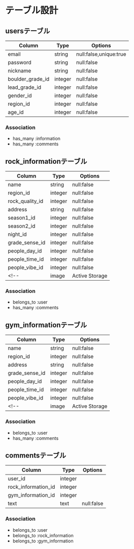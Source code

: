 # テーブル設計
## usersテーブル
| Column              | Type     | Options                 |
| ------------------- | -------- | ----------------------- |
| email               | string   | null:false,unique:true  |
| password            | string   | null:false              |
| nickname            | string   | null:false              |
| boulder_grade_id    | integer  | null:false              |
| lead_grade_id       | integer  | null:false              |
| gender_id           | integer  | null:false              |
| region_id           | integer  | null:false              |
| age_id              | integer  | null:false              |


### Association
- has_many :information
- has_many :comments

## rock_informationテーブル
| Column              | Type           | Options                 |
| ------------------- | --------       | ----------------------- |
| name                | string         | null:false              |
| region_id           | integer        | null:false              |
| rock_quality_id     | integer        | null:false              |
| address             | string         | null:false              |
| season1_id          | integer        | null:false              |
| season2_id          | integer        | null:false              |
| night_id            | integer        | null:false              |
| grade_sense_id      | integer        | null:false              |
| people_day_id       | integer        | null:false              |
| people_time_id      | integer        | null:false              |
| people_vibe_id      | integer        | null:false              |
<!-- | image          | Active Storage |                         | -->

### Association
- belongs_to :user
- has_many :comments

## gym_informationテーブル
| Column              | Type           | Options                 |
| ------------------- | --------       | ----------------------- |
| name                | string         | null:false              |
| region_id           | integer        | null:false              |
| address             | string         | null:false              |
| grade_sense_id      | integer        | null:false              |
| people_day_id       | integer        | null:false              |
| people_time_id      | integer        | null:false              |
| people_vibe_id      | integer        | null:false              |
<!-- | image          | Active Storage |                         | -->

### Association
- belongs_to :user
- has_many :comments


## commentsテーブル
| Column                 | Type           | Options                 |
| ---------------------- | --------       | ----------------------- |
| user_id                | integer        |                         |
| rock_information_id    | integer        |                         |
| gym_information_id     | integer        |                         |
| text                   | text           | null:false              |

### Association
- belongs_to :user
- belongs_to :rock_information
- belongs_to :gym_information